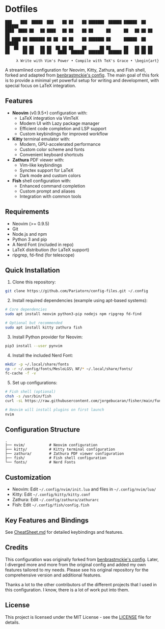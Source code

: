 # Dotfiles

```
███    ███  █████  ███    ██ ██    ██ ███████  ██████ ██████  ██ ██████  
████  ████ ██   ██ ████   ██ ██    ██ ██      ██      ██   ██ ██ ██   ██ 
██ ████ ██ ███████ ██ ██  ██ ██    ██ ███████ ██      ██████  ██ ██████  
██  ██  ██ ██   ██ ██  ██ ██ ██    ██      ██ ██      ██   ██ ██ ██      
██      ██ ██   ██ ██   ████  ██████  ███████  ██████ ██   ██ ██ ██      
                                                                          
     λ Write with Vim's Power • Compile with TeX's Grace • \begin{art}
```

A streamlined configuration for Neovim, Kitty, Zathura, and Fish shell, forked and adapted from [benbrastmckie's config](https://github.com/benbrastmckie/.config). The main goal of this fork is to provide a minimal yet powerful setup for writing and development, with special focus on LaTeX integration.

## Features

- **Neovim** (v0.9.5+) configuration with:
  - LaTeX integration via VimTeX
  - Modern UI with Lazy package manager
  - Efficient code completion and LSP support
  - Custom keybindings for improved workflow
- **Kitty** terminal emulator with:
  - Modern, GPU-accelerated performance
  - Custom color scheme and fonts
  - Convenient keyboard shortcuts
- **Zathura** PDF viewer with:
  - Vim-like keybindings
  - Synctex support for LaTeX
  - Dark mode and custom colors
- **Fish** shell configuration with:
  - Enhanced command completion
  - Custom prompt and aliases
  - Integration with common tools

## Requirements

- Neovim (>= 0.9.5)
- Git
- Node.js and npm
- Python 3 and pip
- A Nerd Font (included in repo)
- LaTeX distribution (for LaTeX support)
- ripgrep, fd-find (for telescope)

## Quick Installation

1. Clone this repository:
```bash
git clone https://github.com/Pariatorn/config-files.git ~/.config
```

2. Install required dependencies (example using apt-based systems):
```bash
# Core dependencies
sudo apt install neovim python3-pip nodejs npm ripgrep fd-find

# Optional but recommended
sudo apt install kitty zathura fish
```

3. Install Python provider for Neovim:
```bash
pip3 install --user pynvim
```

4. Install the included Nerd Font:
```bash
mkdir -p ~/.local/share/fonts
cp -r ~/.config/fonts/MesloLGS\ NF/* ~/.local/share/fonts/
fc-cache -f -v
```

5. Set up configurations:
```bash
# Fish shell (optional)
chsh -s /usr/bin/fish
curl -sL https://raw.githubusercontent.com/jorgebucaran/fisher/main/functions/fisher.fish | source

# Neovim will install plugins on first launch
nvim
```

## Configuration Structure

```
.
├── nvim/           # Neovim configuration
├── kitty/          # Kitty terminal configuration
├── zathura/        # Zathura PDF viewer configuration
├── fish/           # Fish shell configuration
└── fonts/          # Nerd Fonts
```

## Customization

- Neovim: Edit `~/.config/nvim/init.lua` and files in `~/.config/nvim/lua/`
- Kitty: Edit `~/.config/kitty/kitty.conf`
- Zathura: Edit `~/.config/zathura/zathurarc`
- Fish: Edit `~/.config/fish/config.fish`

## Key Features and Bindings

See [CheatSheet.md](CheatSheet.md) for detailed keybindings and features.

## Credits

This configuration was originally forked from [benbrastmckie's config](https://github.com/benbrastmckie/.config). Later, I diverged more and more from the original config and added my own features tailored to my needs. Please see his original repository for the comprehensive version and additional features.

Thanks a lot to the other contributors of the different projects that I used in this configuration. I know, there is a lot of work put into them.

## License

This project is licensed under the MIT License - see the [LICENSE](LICENSE) file for details.
